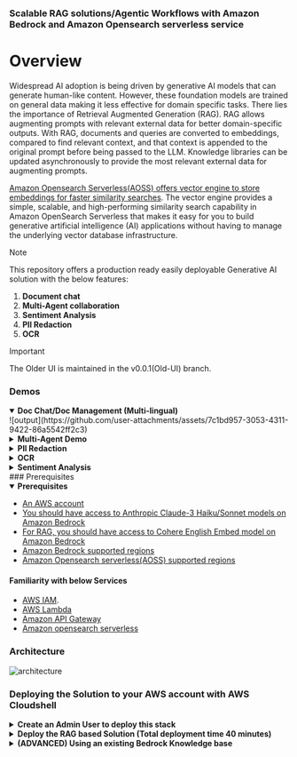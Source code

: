
### Scalable RAG solutions/Agentic Workflows with Amazon Bedrock and Amazon Opensearch serverless service


# Overview

Widespread AI adoption is being driven by generative AI models that can generate human-like content. However, these foundation models are trained on general data making it less effective for domain specific tasks. There lies the importance of Retrieval Augmented Generation (RAG). RAG allows augmenting prompts with relevant external data for better domain-specific outputs. With RAG, documents and queries are converted to embeddings, compared to find relevant context, and that context is appended to the original prompt before being passed to the LLM. Knowledge libraries can be updated asynchronously to provide the most relevant external data for augmenting prompts.

[Amazon Opensearch Serverless(AOSS) offers vector engine to store embeddings for faster similarity searches](https://aws.amazon.com/blogs/big-data/introducing-the-vector-engine-for-amazon-opensearch-serverless-now-in-preview/). The vector engine provides a simple, scalable, and high-performing similarity search capability in Amazon OpenSearch Serverless that makes it easy for you to build generative artificial intelligence (AI) applications without having to manage the underlying vector database infrastructure. 

> [!NOTE]
> This repository offers a production ready easily deployable Generative AI solution with the below features:
>   1. <b>Document chat </b>
>   2. <b>Multi-Agent collaboration </b>
>   3. <b>Sentiment Analysis </b>
>   4. <b>PII Redaction </b>
>   5. <b>OCR </b>

> [!IMPORTANT]
> The Older UI is maintained in the v0.0.1(Old-UI) branch.

### Demos

<details open>
  <summary><b> Doc Chat/Doc Management (Multi-lingual) </b></summary>
  ![output](https://github.com/user-attachments/assets/7c1bd957-3053-4311-9422-86a5542ff2c3)
</details>

<details>
  <summary><b> Multi-Agent Demo </b></summary>
</details>

<details>
  <summary><b> PII Redaction </b></summary>
</details>

<details>
  <summary><b> OCR </b></summary>
</details>

<details>
  <summary><b> Sentiment Analysis </b></summary>
</details>
### Prerequisites
  <details open>
     <summary><b> Prerequisites </b></summary>
    
  * [An AWS account](https://aws.amazon.com/console/)
  * [You should have access to Anthropic Claude-3 Haiku/Sonnet models on Amazon Bedrock](https://docs.aws.amazon.com/bedrock/latest/userguide/model-access.html)
  * [For RAG, you should have access to Cohere English Embed model on Amazon Bedrock](https://docs.aws.amazon.com/bedrock/latest/userguide/model-access.html)
  * [Amazon Bedrock supported regions](https://docs.aws.amazon.com/bedrock/latest/userguide/what-is-bedrock.html#bedrock-regions)
  * [Amazon Opensearch serverless(AOSS) supported regions](https://aws.amazon.com/about-aws/whats-new/2023/01/amazon-opensearch-serverless-available/)
  
  #### Familiarity with below Services 
  * [AWS IAM](https://docs.aws.amazon.com/iam/index.html). 
  * [AWS Lambda](https://docs.aws.amazon.com/lambda/latest/dg/welcome.html)
  * [Amazon API Gateway](https://docs.aws.amazon.com/apigateway/latest/developerguide/welcome.html)
  * [Amazon opensearch serverless](https://docs.aws.amazon.com/opensearch-service/latest/developerguide/serverless-overview.html)

  </details>


### Architecture
![architecture](https://github.com/aws-samples/serverless-rag-demo/assets/25897220/e2b9e3ac-b7b9-479d-b642-e2e1d5ce3837)


### Deploying the Solution to your AWS account with AWS Cloudshell

<details>
 <summary><b> Create an Admin User to deploy this stack </b></summary>

 #### Section1 - Create an IAM user with Administrator permissions (OPTIONAL:  If you're already an Admin role, you may skip this step) 

1. Search for the service IAM on the AWS Console and go the IAM Dashboard and click on “Roles“ tab under ”Access Management” and Click on “Create Role”
<img width="1389" alt="Screenshot 2024-04-05 at 5 52 42 PM" src="https://github.com/aws-samples/serverless-rag-demo/assets/25897220/f02c2096-98d8-4601-b5d3-d36da7ecff4b">

2. Select AWS Account and click “Next“
<img width="1241" alt="role-iam" src="https://github.com/aws-samples/serverless-rag-demo/assets/25897220/0b0aeb95-cbf5-43eb-83e0-87b73f232496">

3. Under permissions select Administrator access
<img width="1232" alt="Screenshot 2024-04-05 at 5 31 30 PM" src="https://github.com/aws-samples/serverless-rag-demo/assets/25897220/3e2cc7e7-fa6d-4447-9ea9-3061e8c64422">

4. Give the role a name and create the role
   <img width="1187" alt="Screenshot 2024-04-05 at 5 33 45 PM" src="https://github.com/aws-samples/serverless-rag-demo/assets/25897220/00af1a5f-7904-4218-b289-8d45a729c5f8">

5. You can now assume this role and proceed to deploy the stack. Click on Switch-Role
<img width="1423" alt="assune-role" src="https://github.com/aws-samples/serverless-rag-demo/assets/25897220/15f311a6-3f1b-4518-b90c-ce7eb42aa384">


6. Switch role
<img width="1423" alt="Screenshot 2024-04-05 at 5 42 06 PM" src="https://github.com/aws-samples/serverless-rag-demo/assets/25897220/4c4221ed-32b1-4c44-828b-191daad3bbce">

7. Proceed to cloudshell step
</details>


<details>
 <summary><b> Deploy the RAG based Solution (Total deployment time 40 minutes) </b></summary>

#### Section 2 - Deploy this RAG based Solution (The below commands should be executed in the region of deployment)

1. Switch to Admin role. Search for Cloudshell service on the AWS Console and follow the steps below to clone the github repository
   <img width="1423" alt="Screenshot 2024-04-05 at 5 48 41 PM" src="https://github.com/aws-samples/serverless-rag-demo/assets/25897220/ca950dc0-2800-4752-97e5-c42378177221">


2. Git Clone the serverless-rag-demo repository from aws-samples
   ```
    git clone https://github.com/aws-samples/serverless-rag-demo.git
   ```

3. Go to the directory where we have the downloaded files.
   ```
     cd serverless-rag-demo
   ```

4. Fire the bash script that creates the RAG based solution. Pass the environment and region for deployment. environment can be dev,qa,sandbox. Look at Prerequisites to deploy to the correct region.
   ```
     sh creator.sh
   ```

5. Press **Enter** to proceed with deployment of the stack or **ctrl+c** to exit

   ![Cloudshell](media/CloudShell-deployment.png)

6. The UI is hosted on AppRunner the link to AppRunner could be found in CloudShell once the script execution is complete, or you could also go to the AppRunner service on the AWS Console and obtain the https url. The UI is authenticated through Amazon Cognito hence the very first time you would have to sign-up and then sign-in to login to the application
 ![AppRunnerUI](media/AppRunner_UI.png)

</details>


<details>
  
   <summary><b>(ADVANCED) Using an existing Bedrock Knowledge base</b></summary>

   > [!IMPORTANT]
   > You could query your existing Knowledge base created on Amazon Bedrock provided it uses Amazon Opensearch Serverless service. 

#### Steps
1. Get the Collection ARN and the embedding model used by your Knowledge base on Bedrock
![Collection-ARN](media/Collection-ARN-and-ModelId.png)
2. Head to Amazon Opensearch Serverless and search by ARN to fetch Opensearch Endpoint
![OSS-Endpoint](media/Retrieve-Opensearch-Endpoint.png)
3. Modify the configurations of your `bedrock_rag_query_*` lambda function. Set the below
   a. IS_BEDROCK_KB = yes  
   b. OPENSEARCH_VECTOR_ENDPOINT = <<Amazon Opensearch Serverless endpoint of your Bedrock KB >>
   c. EMBED_MODEL_ID = <<Embedding Model ID used by your Bedrock KB>>
   ![Lambda-Config](media/Bedrock-KB-Integration.png)
4. Get the ARN of the Lambda role
   ![Lambda-Config](media/Lambda-ARN.png)
5. Head to Amazon Opensearch on the AWS Console and click on Data Access Policies. Search for the Data Access Policy attached to your Bedrock KB and click on the `Edit` button
   ![Access-AOSS](media/Modify-DataAccessPolicy.png)
6. In the principal section add the ARN of your Lambda role and hit save
   ![Lambda-Access-AOSS](media/Add-lambda-arn-to-dataaccess.png)
7. Now try Document Chat on the UI, it should query from your Amazon Bedrock Knowledge base.

   > [!IMPORTANT]
   > We do not support indexing to an existing Knowledge base. That can be done through the Amazon Bedrock Console.
</details>
